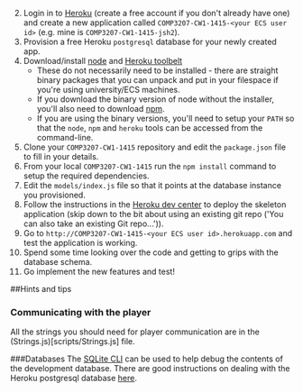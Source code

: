 



2. Login in to [Heroku](http://www.heroku.com) (create a free account if you don't already have one) and create a new application called `COMP3207-CW1-1415-<your ECS user id>` (e.g. mine is `COMP3207-CW1-1415-jsh2`).
3. Provision a free Heroku `postgresql` database for your newly created app.
4. Download/install [node](http://nodejs.org/download/) and [Heroku toolbelt](http://toolbelt.heroku.com/)
	* These do not necessarily need to be installed - there are straight binary packages that you can unpack and put in your filespace if you're using university/ECS machines.
	* If you download the binary version of node without the installer, you'll also need to download [npm](https://www.npmjs.org/doc/README.html).
	* If you are using the binary versions, you'll need to setup your `PATH` so that the `node`, `npm` and `heroku` tools can be accessed from the command-line.
5. Clone your `COMP3207-CW1-1415` repository and edit the `package.json` file to fill in your details.
6. From your local `COMP3207-CW1-1415` run the `npm install` command to setup the required dependencies.
7. Edit the `models/index.js` file so that it points at the database instance you provisioned.
8. Follow the instructions in the [Heroku dev center](https://devcenter.heroku.com/articles/git) to deploy the skeleton application (skip down to the bit about using an existing git repo ('You can also take an existing Git repo...')).
9. Go to `http://COMP3207-CW1-1415-<your ECS user id>.herokuapp.com` and test the application is working.
10. Spend some time looking over the code and getting to grips with the database schema.
11. Go implement the new features and test!


##Hints and tips

### Communicating with the player
All the strings you should need for player communication are in the (Strings.js)[scripts/Strings.js] file.

###Databases
The [SQLite CLI](http://www.sqlite.org/cli.html) can be used to help debug the contents of the development database. There are good instructions on dealing with the Heroku postgresql database [here](https://devcenter.heroku.com/articles/heroku-postgresql).

